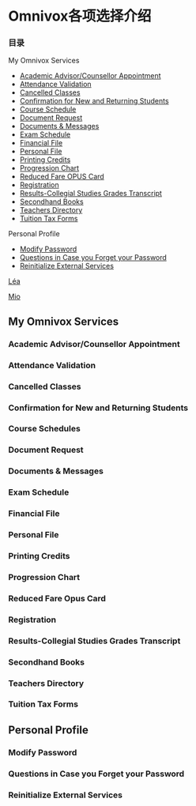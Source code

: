 # Omnivox各项选择介绍

### 目录
<!--
<a href="#"></a>
<h3 id=""></h3>
-->
My Omnivox Services
- <a href="#academic">Academic Advisor/Counsellor Appointment</a>
- <a href="#attendance">Attendance Validation</a>
- <a href="#cancel">Cancelled Classes</a>
- <a href="#confirmation">Confirmation for New and Returning Students</a>
- <a href="#schedule">Course Schedule</a>
- <a href="#request">Document Request</a>
- <a href="#messages">Documents & Messages</a>
- <a href="#exam">Exam Schedule</a>
- <a href="#financial">Financial File</a>
- <a href="#personal">Personal File</a>
- <a href="#printing">Printing Credits</a>
- <a href="#chart">Progression Chart</a>
- <a href="#opus">Reduced Fare OPUS Card</a>
- <a href="#registration">Registration</a>
- <a href="#transcript">Results-Collegial Studies Grades Transcript</a>
- <a href="#secondhand">Secondhand Books</a>
- <a href="#teacher">Teachers Directory</a>
- <a href="#tax">Tuition Tax Forms</a>  
  
  
Personal Profile
- <a href="#modify">Modify Password</a>
- <a href="#security">Questions in Case you Forget your Password</a>
- <a href="#external">Reinitialize External Services</a>
  
  
[Léa]()
  
  
[Mio]()

## My Omnivox Services
  
<h3 id="academic">Academic Advisor/Counsellor Appointment</h3>
<h3 id="attendance">Attendance Validation</h3>
<h3 id="cancel">Cancelled Classes</h3>
<h3 id="confirmation">Confirmation for New and Returning Students</h3>
<h3 id="schedule">Course Schedules</h3>
<h3 id="request">Document Request</h3>
<h3 id="messages">Documents & Messages</h3>
<h3 id="exam">Exam Schedule</h3>
<h3 id="financial">Financial File</h3>
<h3 id="personal">Personal File</h3>
<h3 id="printing">Printing Credits</h3>
<h3 id="chart">Progression Chart</h3>
<h3 id="opus">Reduced Fare Opus Card</h3>
<h3 id="registration">Registration</h3>
<h3 id="transcript">Results-Collegial Studies Grades Transcript</h3>
<h3 id="secondhand">Secondhand Books</h3>
<h3 id="teacher">Teachers Directory</h3>
<h3 id="tax">Tuition Tax Forms</h3>
  
  
## Personal Profile
  
<h3 id="modify">Modify Password</h3>
<h3 id="security">Questions in Case you Forget your Password</h3>
<h3 id="external">Reinitialize External Services</h3>

